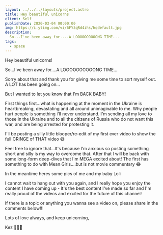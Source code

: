 ```yaml
---
layout: ../../../layouts/project.astro
title: Hey beautiful unicorns
client: Self
publishDate: 2020-03-04 00:00:00
img: https://i.ytimg.com/vi/6FY3qRd4ihs/hqdefault.jpg
description: 
  So...I've been away for....A LOOOOOOOOOONG TIME...
tags:
  - space
---
```


Hey beautiful unicorns!

So...I've been away for....A LOOOOOOOOOONG TIME...

Sorry about that and thank you for giving me some time to sort myself out. A LOT has been going on...

But I wanted to let you know that I'm BACK BABY!

First things first...what is happening at the moment in the Ukraine is heartbreaking, devastating and all around unimaginable to me. Why people hurt people is something I'll never understand. I'm sending all my love to those in the Ukraine and to all the citizens of Russia who do not want this war, and are being arrested for protesting it. 

I'll be posting a silly little blooper/re-edit of my first ever video to show the full CRINGE of THAT video 😅

Feel free to ignore that...It's because I'm anxious so posting something short and silly is my way to overcome that. After that I will be back with some long-form deep-dives that I'm MEGA excited about! The first has something to do with Mean Girls....but is not movie commentary 😂

In the meantime heres some pics of me and my baby Loli 

I cannot wait to hang out with you again, and I really hope you enjoy the content I have coming up - It's the best content I've made so far and I'm really proud of the videos and excited for the future of this channel!

If there is a topic or anything you wanna see a video on, please share in the comments below!!!

Lots of love always, and keep unicorning,

Kez 🌈💖🦄

